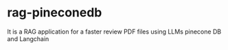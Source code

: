 # rag-pineconedb
It is a RAG application for a faster review PDF files using LLMs pinecone DB and Langchain
